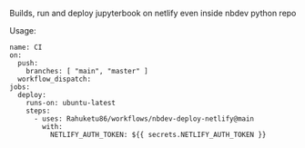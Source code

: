 Builds, run and deploy jupyterbook on netlify even inside nbdev python repo

Usage:
```
name: CI
on:
  push:
    branches: [ "main", "master" ]
  workflow_dispatch:
jobs:
  deploy:
    runs-on: ubuntu-latest
    steps: 
      - uses: Rahuketu86/workflows/nbdev-deploy-netlify@main
        with:
          NETLIFY_AUTH_TOKEN: ${{ secrets.NETLIFY_AUTH_TOKEN }}
```

